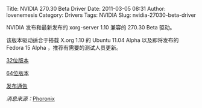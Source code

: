 Title: NVIDIA 270.30 Beta Driver
Date: 2011-03-05 08:31
Author: lovenemesis
Category: Drivers
Tags: NVIDIA
Slug: nvidia-27030-beta-driver

NVIDIA 发布和最新发布的 xorg-server 1.10 兼容的 270.30 Beta 驱动。

该版本驱动适合于搭载 X.org 1.10 的 Ubuntu 11.04 Alpha 以及即将发布的
Fedora 15 Alpha ，推荐有需要的测试人员更新。

[32位版本](ftp://download.nvidia.com/XFree86/Linux-x86/270.30/)

[64位版本](ftp://download.nvidia.com/XFree86/Linux-x86_64/270.30/)

[发布通告](http://www.nvnews.net/vbulletin/showthread.php?p=2399427)

*消息来源：*[Phoronix](http://www.phoronix.com/scan.php?page=news_item&px=OTE3NA)
